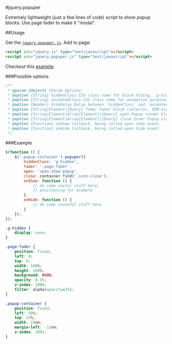#jquery.popuper

Extremely lightweight (just a few lines of code) script to show popup blocks. Use page fader to make it "modal".

##Usage

Get the [`jquery.popuper.js`](https://github.com/chesco-als/popuper/raw/master/jquery.popuper.js).
Add to page:

```html
<script src="jquery.js" type="text/javascript"></script>
<script src="jquery.popuper.js" type="text/javascript"></script>
```

Checkout this [example](https://github.com/chesco-als/popuper/blob/master/example.html).

###Possible options
```js
/**
 * @param {Object} hParam Options:
 * @option {String} hiddenClass CSS class name for block hiding, 'g-hidden' by default.
 * @option {String} animatedClass CSS class name for animation purposes ([see the example](https://github.com/chesco-als/popuper/blob/master/example.html)).
 * @option {Number} hideDelay Delay between `hiddenClass` and `animatedClass` assignation, defaults to 0.
 * @option {String|Element|jQuery} fader Fader block (selector, DOM-element or jQuery), optional.
 * @option {String|Element|Array[Element]|jQuery} open Popup runner block or link.
 * @option {String|Element|Array[Element]|jQuery} close Inner Popup close element, will be searched inside main element.
 * @option {Function} onShow Callback, being called upon show event.
 * @option {Function} onHide Callback, being called upon hide event.
 */
```

###Example

```js
$(function () {
	$('.popup-container').popuper({
		hiddenClass: 'g-hidden',
		fader: '.page-fader',
		open: 'span.show-popup',
		close: container.find('.icon-close'),
		onShow: function () {
			// do some useful stuff here,
			// positioning for example
		},
		onHide: function () {
			// do some unuseful stuff here
		}
	});
});
```

```css
.g-hidden {
	display: none;
}

.page-fader {
	position: fixed;
	left: 0;
	top: 0;
	width: 100%;
	height: 100%;
	background: #000;
	opacity: 0.35;
	z-index: 1000;
	filter: alpha(opacity=35);
}

.popup-container {
	position: fixed;
	left: 50%;
	top: 33%;
	width: 24em;
	margin-left: -12em;
	z-index: 1001;
}
```
